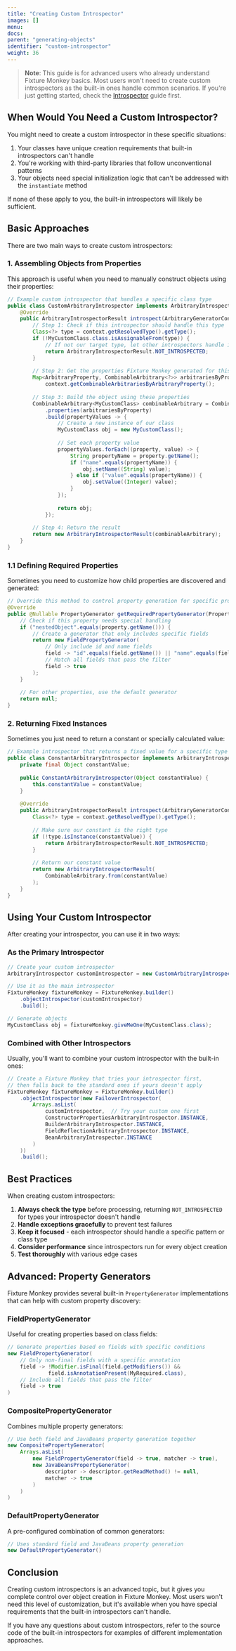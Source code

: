 ```yaml
---
title: "Creating Custom Introspector"
images: []
menu:
docs:
parent: "generating-objects"
identifier: "custom-introspector"
weight: 36
---
```


> **Note**: This guide is for advanced users who already understand Fixture Monkey basics. Most users won't need to create custom introspectors as the built-in ones handle common scenarios. If you're just getting started, check the [Introspector](../introspector) guide first.

## When Would You Need a Custom Introspector?

You might need to create a custom introspector in these specific situations:

1. Your classes have unique creation requirements that built-in introspectors can't handle
2. You're working with third-party libraries that follow unconventional patterns
3. Your objects need special initialization logic that can't be addressed with the `instantiate` method

If none of these apply to you, the built-in introspectors will likely be sufficient.

## Basic Approaches

There are two main ways to create custom introspectors:

### 1. Assembling Objects from Properties

This approach is useful when you need to manually construct objects using their properties:

```java
// Example custom introspector that handles a specific class type
public class CustomArbitraryIntrospector implements ArbitraryIntrospector {
    @Override
    public ArbitraryIntrospectorResult introspect(ArbitraryGeneratorContext context) {
        // Step 1: Check if this introspector should handle this type
        Class<?> type = context.getResolvedType().getType();
        if (!MyCustomClass.class.isAssignableFrom(type)) {
            // If not our target type, let other introspectors handle it
            return ArbitraryIntrospectorResult.NOT_INTROSPECTED;
        }
        
        // Step 2: Get the properties Fixture Monkey generated for this object
        Map<ArbitraryProperty, CombinableArbitrary<?>> arbitrariesByProperty = 
            context.getCombinableArbitrariesByArbitraryProperty();
        
        // Step 3: Build the object using these properties
        CombinableArbitrary<MyCustomClass> combinableArbitrary = CombinableArbitrary.objectBuilder()
            .properties(arbitrariesByProperty)
            .build(propertyValues -> {
                // Create a new instance of our class
                MyCustomClass obj = new MyCustomClass();
                
                // Set each property value
                propertyValues.forEach((property, value) -> {
                    String propertyName = property.getName();
                    if ("name".equals(propertyName)) {
                        obj.setName((String) value);
                    } else if ("value".equals(propertyName)) {
                        obj.setValue((Integer) value);
                    }
                });
                
                return obj;
            });
            
        // Step 4: Return the result
        return new ArbitraryIntrospectorResult(combinableArbitrary);
    }
}
```

### 1.1 Defining Required Properties

Sometimes you need to customize how child properties are discovered and generated:

```java
// Override this method to control property generation for specific properties
@Override
public @Nullable PropertyGenerator getRequiredPropertyGenerator(Property property) {
    // Check if this property needs special handling
    if ("nestedObject".equals(property.getName())) {
        // Create a generator that only includes specific fields
        return new FieldPropertyGenerator(
            // Only include id and name fields
            field -> "id".equals(field.getName()) || "name".equals(field.getName()),
            // Match all fields that pass the filter
            field -> true
        );
    }
    
    // For other properties, use the default generator
    return null;
}
```

### 2. Returning Fixed Instances

Sometimes you just need to return a constant or specially calculated value:

```java
// Example introspector that returns a fixed value for a specific type
public class ConstantArbitraryIntrospector implements ArbitraryIntrospector {
    private final Object constantValue;
    
    public ConstantArbitraryIntrospector(Object constantValue) {
        this.constantValue = constantValue;
    }
    
    @Override
    public ArbitraryIntrospectorResult introspect(ArbitraryGeneratorContext context) {
        Class<?> type = context.getResolvedType().getType();
        
        // Make sure our constant is the right type
        if (!type.isInstance(constantValue)) {
            return ArbitraryIntrospectorResult.NOT_INTROSPECTED;
        }
        
        // Return our constant value
        return new ArbitraryIntrospectorResult(
            CombinableArbitrary.from(constantValue)
        );
    }
}
```

## Using Your Custom Introspector

After creating your introspector, you can use it in two ways:

### As the Primary Introspector

```java
// Create your custom introspector
ArbitraryIntrospector customIntrospector = new CustomArbitraryIntrospector();

// Use it as the main introspector
FixtureMonkey fixtureMonkey = FixtureMonkey.builder()
    .objectIntrospector(customIntrospector)
    .build();

// Generate objects
MyCustomClass obj = fixtureMonkey.giveMeOne(MyCustomClass.class);
```

### Combined with Other Introspectors

Usually, you'll want to combine your custom introspector with the built-in ones:

```java
// Create a Fixture Monkey that tries your introspector first,
// then falls back to the standard ones if yours doesn't apply
FixtureMonkey fixtureMonkey = FixtureMonkey.builder()
    .objectIntrospector(new FailoverIntrospector(
        Arrays.asList(
            customIntrospector,  // Try your custom one first
            ConstructorPropertiesArbitraryIntrospector.INSTANCE,
            BuilderArbitraryIntrospector.INSTANCE,
            FieldReflectionArbitraryIntrospector.INSTANCE,
            BeanArbitraryIntrospector.INSTANCE
        )
    ))
    .build();
```

## Best Practices

When creating custom introspectors:

1. **Always check the type** before processing, returning `NOT_INTROSPECTED` for types your introspector doesn't handle
2. **Handle exceptions gracefully** to prevent test failures
3. **Keep it focused** - each introspector should handle a specific pattern or class type
4. **Consider performance** since introspectors run for every object creation
5. **Test thoroughly** with various edge cases

## Advanced: Property Generators

Fixture Monkey provides several built-in `PropertyGenerator` implementations that can help with custom property discovery:

### FieldPropertyGenerator

Useful for creating properties based on class fields:

```java
// Generate properties based on fields with specific conditions
new FieldPropertyGenerator(
    // Only non-final fields with a specific annotation
    field -> !Modifier.isFinal(field.getModifiers()) && 
             field.isAnnotationPresent(MyRequired.class),
    // Include all fields that pass the filter
    field -> true
)
```

### CompositePropertyGenerator

Combines multiple property generators:

```java
// Use both field and JavaBeans property generation together
new CompositePropertyGenerator(
    Arrays.asList(
        new FieldPropertyGenerator(field -> true, matcher -> true),
        new JavaBeansPropertyGenerator(
            descriptor -> descriptor.getReadMethod() != null, 
            matcher -> true
        )
    )
)
```

### DefaultPropertyGenerator

A pre-configured combination of common generators:

```java
// Uses standard field and JavaBeans property generation
new DefaultPropertyGenerator()
```

## Conclusion

Creating custom introspectors is an advanced topic, but it gives you complete control over object creation in Fixture Monkey. Most users won't need this level of customization, but it's available when you have special requirements that the built-in introspectors can't handle.

If you have any questions about custom introspectors, refer to the source code of the built-in introspectors for examples of different implementation approaches. 
